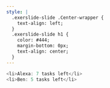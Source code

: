```yaml
---
style: |
  .exerslide-slide .Center-wrapper {
    text-align: left;
  }
  .exerslide-slide h1 {
    color: #444;
    margin-bottom: 0px;
    text-align: center;
  }
---
```

```javascript
<li>Alexa: 7 tasks left</li>
<li>Ben: 5 tasks left</li>
```
